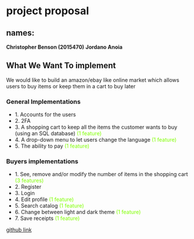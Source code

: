 <h1>project proposal</h1>           
<h2>names:</h2>
<b>Christopher Benson (2015470)</b>
<b>Jordano Anoia</b>
<h2>What We Want To implement</h2>
<p>
We would like to build an amazon/ebay like online market which allows users to buy items or keep them in a cart to buy later
</p>

<h3>General Implementations</h3>
<ul>
<li>1.	Accounts for the users</li>
<li>2.	2FA</li>
<li>3.	A shopping cart to keep all the items the customer wants to buy (using an SQL database) <span style="color:Chartreuse">(1 feature)</span></li>
<li>4.	A drop-down menu to let users change the language <span style="color:Chartreuse">(1 feature)</span></li>
<li>5.	The ability to pay <span style="color:Chartreuse">(1 feature)</span></li>
</ul>








<h3>Buyers implementations</h3>
<ul>
<li>1.	See, remove and/or modify the number of items in the shopping cart <span style="color:Chartreuse">(3 features)</span></li>
<li>2.	Register</li>
<li>3.	Login</li>
<li>4.	Edit profile <span style="color:Chartreuse">(1 feature)</span></li>
<li>5.	Search catalog <span style="color:Chartreuse">(1 feature)</span></li>
<li>6.	Change between light and dark theme <span style="color:Chartreuse">(1 feature)</span></li>
<li>7.	Save receipts <span style="color:Chartreuse">(1 feature)</span></li>
</ul>

<a href="https://github.com/janoia/E-Commerce-Project">github link</a> 
